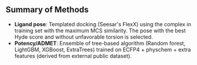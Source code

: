 ## Summary of Methods

* **Ligand pose**: Templated docking (Seesar's FlexX) using the complex in training set with the maximum MCS similarity. The pose with the best Hyde score and without unfavorable torsion is selected.
* **Potency/ADMET**: Ensemble of tree-based algorithm (Random forest, LightGBM, XGBoost, ExtraTrees) trained on ECFP4 + physchem + extra features (derived from external public dataset). 

